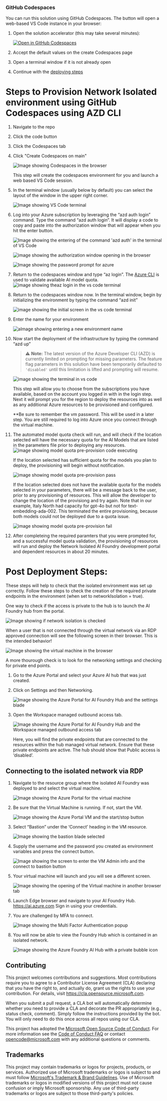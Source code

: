 ### GitHub Codespaces

You can run this solution using GitHub Codespaces. The button will open a web-based VS Code instance in your browser:

1. Open the solution accelerator (this may take several minutes):

    [![Open in GitHub Codespaces](https://github.com/codespaces/badge.svg)](https://codespaces.new/microsoft/Deploy-Your-AI-Application-In-Production)
2. Accept the default values on the create Codespaces page
3. Open a terminal window if it is not already open
4. Continue with the [deploying steps](#deploying)


# Steps to Provision Network Isolated environment using GitHub Codespaces using AZD CLI

1. Navigate to the repo
2. Click the code button
3. Click the Codespaces tab
4. Click "Create Codespaces on main"

   ![Image showing Codespaces in the browser](../img/provisioning/codespaces.png)

   This step will create the codespaces environment for you and launch a web based VS Code session.
5. In the terminal window (usually below by default) you can select the layout of the window in the upper right corner.

   ![Image showing VS Code terminal](../img/provisioning/vscode_terminal.png)

6. Log into your Azure subscription by leveraging the “azd auth login” command. Type the command “azd auth login”. It will display a code to copy and paste into the authorization window that will appear when you hit the enter button.

   ![Image showing the entering of the command 'azd auth' in the terminal of VS Code](../img/provisioning/azdauthcommandline.png)

   ![image showing the authorization window opening in the browser](../img/provisioning/azdauthpopup.png)

   ![Image showing the password prompt for azure](../img/provisioning/enterpassword.png)

7. Return to the codespaces window and type “az login”. The [Azure CLI](https://learn.microsoft.com/en-us/cli/azure/what-is-azure-cli?view=azure-cli-latest) is used to validate available AI model quota.
     ![image showing theaz login in the vs code terminal](../img/provisioning/az_login.png)  

8. Return to the codespaces window now. In the terminal window, begin by initializing the environment by typing the command “azd init”

   ![image showing the initial screen in the vs code terminal](../img/provisioning/azd_init_terminal.png)

9. Enter the name for your environment

   ![aImage showing entering a new environment name](../img/provisioning/enter_evn_name.png)

10. Now start the deployment of the infrastructure by typing the command “azd up”

    > ⚠️ **Note:** The latest version of the Azure Developer CLI (AZD) is currently limited on prompting for missing parameters. The feature flag parameters in this solution have been temporarily defaulted to `'disabled'` until this limitation is lifted and prompting will resume.

    ![image showing the terminal in vs code](../img/provisioning/azd_provision_terminal.png)

    This step will allow you to choose from the subscriptions you have available, based on the account you logged in with in the login step. Next it will prompt you for the region to deploy the resources into as well as any additional Azure resources to be provisioned and configured.

    **Be sure to remember the vm password. This will be used in a later step. You are still required to log into Azure once you connect through the virtual machine.


11. The automated model quota check will run, and will check if the location selected will have the necessary quota for the AI Models that are listed in the parameters file prior to deploying any resources. 
    ![image showing model quota pre-provision code executing](../img/provisioning/preprovision_output.png)


    If the location selected has sufficient quota for the models you plan to deploy, the provisioning will begin without notification.

    ![image showing model quota pre-provision pass](../img/provisioning/preprovision_success.png)

    If the location selected does not have the available quota for the models selected in your parameters, there will be a message back to the user, prior to any provisioning of resources. This will allow the developer to change the location of the provisiong and try again. Note that in our example, Italy North had capacity for gpt-4o but not for text-embedding-ada-002. This terminated the entire provisioning, because both models could not be deployed due to a quota issue.

    ![image showing model quota pre-provision fail](../img/provisioning/preprovision_fail.png)

12. After completeing the required paramters that you were prompted for, and a successful model quota validation, the provisioning of resources will run and deploy the Network Isolated AI Foundry development portal and dependent resources in about 20 minutes.


# Post Deployment Steps:
These steps will help to check that the isolated environment was set up correctly.
Follow these steps to check the creation of the required private endpoints in the environment (when set to networkIsolation = true).

One way to check if the access is private to the hub is to launch the AI Foundry hub from the portal. 

![Image showing if network isolation is checked](../img/provisioning/checkNetworkIsolation3.png)

When a user that is not connected through the virtual network via an RDP approved connection will see the following screen in their browser. This is the intended behavior! 

![Image showing the virtual machine in the browser](../img/provisioning/checkNetworkIsolation4.png)

A more thourough check is to look for the networking settings and checking for private end points.

1. Go to the Azure Portal and select your Azure AI hub that was just created.

2.	Click on Settings and then Networking.

    ![Image showing the Azure Portal for AI Foundry Hub and the settings blade](../img/provisioning/checkNetworkIsolation1.png)

3.	Open the Workspace managed outbound access tab.

    ![Image showing the Azure Portal for AI Foundry Hub and the Workspace managed outbound access tab](../img/provisioning/checkNetworkIsolation2.png)

    Here, you will find the private endpoints that are connected to the resources within the hub managed virtual network. Ensure that these private endpoints are active.
    The hub should show that Public access is ‘disabled’.

## Connecting to the isolated network via RDP
1.	Navigate to the resource group where the isolated AI Foundry was deployed to and select the virtual machine.

    ![Image showing the Azure Portal for the virtual machine](../img/provisioning/checkNetworkIsolation5.png)

2.	Be sure that the Virtual Machine is running. If not, start the VM.

    ![Image showing the Azure Portal VM and the start/stop button](../img/provisioning/checkNetworkIsolation6.png)

3.	Select “Bastion” under the ‘Connect’ heading in the VM resource.

    ![Image showing the bastion blade selected](../img/provisioning/checkNetworkIsolation7.png)

4.	Supply the username and the password you created as environment variables and press the connect button.

    ![Image showing the screen to enter the VM Admin info and the connect to bastion button](../img/provisioning/checkNetworkIsolation8.png)

5.	Your virtual machine will launch and you will see a different screen.

    ![Image showing the opening of the Virtual machine in another browser tab](../img/provisioning/checkNetworkIsolation9.png)

6.	Launch Edge browser and navigate to your AI Foundry Hub. https://ai.azure.com Sign in using your credentials.


7.	You are challenged by MFA to connect.

    ![Image showing the Multi Factor Authentication popup](../img/provisioning/checkNetworkIsolation10.png)

8.	You will now be able to view the Foundry Hub which is contained in an isolated network.

    ![Image showing the Azure Foundry AI Hub with a private bubble icon](../img/provisioning/checkNetworkIsolation11.png)

## Contributing

This project welcomes contributions and suggestions. Most contributions require you to agree to a
Contributor License Agreement (CLA) declaring that you have the right to, and actually do, grant us
the rights to use your contribution. For details, visit https://cla.opensource.microsoft.com.

When you submit a pull request, a CLA bot will automatically determine whether you need to provide
a CLA and decorate the PR appropriately (e.g., status check, comment). Simply follow the instructions
provided by the bot. You will only need to do this once across all repos using our CLA.

This project has adopted the [Microsoft Open Source Code of Conduct](https://opensource.microsoft.com/codeofconduct/).
For more information see the [Code of Conduct FAQ](https://opensource.microsoft.com/codeofconduct/faq/) or
contact [opencode@microsoft.com](mailto:opencode@microsoft.com) with any additional questions or comments.

## Trademarks

This project may contain trademarks or logos for projects, products, or services. Authorized use of Microsoft 
trademarks or logos is subject to and must follow 
[Microsoft's Trademark & Brand Guidelines](https://www.microsoft.com/en-us/legal/intellectualproperty/trademarks/usage/general).
Use of Microsoft trademarks or logos in modified versions of this project must not cause confusion or imply Microsoft sponsorship.
Any use of third-party trademarks or logos are subject to those third-party's policies.
